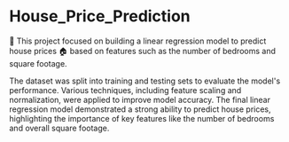 # House_Price_Prediction

🌟 This project focused on building a linear regression model to predict house prices 🏠 based on features such as the number of bedrooms and square footage. 

The dataset was split into training and testing sets to evaluate the model's performance. Various techniques, including feature scaling and normalization, were applied to improve model accuracy. The final linear regression model demonstrated a strong ability to predict house prices, highlighting the importance of key features like the number of bedrooms and overall square footage.

